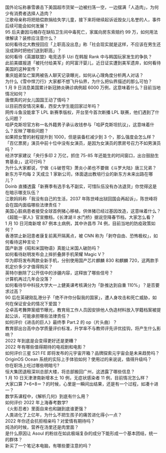 国外论坛称暴雪袭击下美国超市货架一边被扫荡一空，一边摆满「人造肉」，为何少有消费者选择人造肉？  
江歌母亲称将把赔偿款捐给失学儿童，接下来将继续起诉诋毁女儿名誉的人，事件后续可能会如何发展？  
95 后夫妻因马桶存在缺陷卫生间中毒死亡，家属向房东索赔约 99 万，如何用法律解读？装修应注意什么？  
如何看待北大教授回应「上职高没出息」称「社会现实就是这样，不应该在男生还没成熟时把他们送到职高」？  
如何看待《英雄联盟》电竞选手 Uzi 在韩服 Rank 中与韩国玩家发生的争执？  
此前美媒报道「被托付给美军」的阿富汗婴儿，近日证实遭到美军遗弃，如何看待美国的这种宣传？  
重庆姐弟坠亡案两被告人聊天记录曝光，如何从心理角度分析两人对话？  
为什么《雪中悍刀行》大家都不想飞升仙界，为什么把仙界描述的那么可怕？  
1 月 9 日消息美国累计新冠肺炎确诊病例超 6000 万例，这意味着什么？目前当地情况如何？  
唐僧真的对女儿国国王动了情吗？  
以目前西安情况来看，西安大学生能回家过年吗？  
网传斗鱼没能拿下 LPL 新赛季版权，开台至今首次断播 LPL 联赛，他们遇到了什么问题？  
哈萨克斯坦官方称一名外籍男子承认收钱参与「哈萨克斯坦抗议」，这意味着什么？反映了哪些问题？  
如果把女警的射程提升到 1000，但是装备栏减少到 3 个，那么强度会怎么样？  
「百亿票房」演员中前十位中没有女演员，是因为女演员的票房号召力不如男演员吗？  
经济学家建议「央行多印 2 万亿，抓住 75-85 年还能生的时间窗口，出台鼓励生育基金」，这可行吗？  
为什么大家都说，宁做《斗破苍穹》萧炎小弟也不要做《斗罗大陆》唐三兄弟？  
新东方平均每 2 天成立 1 家新公司，体面退出教培行业的新东方未来出路在哪儿？  
Doinb 直播透露「新赛季有选手名不副实，可惜队伍没有办法退货」你觉得这是在暗示哪支队伍？  
江歌妈妈称「我没有自己的生活，2037 年陈世峰出狱回国会再起诉」，陈世峰将会在国内面临哪些法律责任？  
美国心脏病患者接受全球首例猪心移植，供体猪已经过基因改造，这意味着什么？  
《超能一家人》官宣撤档，《长津湖 II 水门桥》据说空降春节档，大家怎么看？  
1 月 10 日河南新增 87 例本土病例，其中许昌市 74 例，目前当地的防疫政策如何？  
香港禁止新冠患者康复前离开隔离点，被 CNN 称为「剥夺自由、恐怖极权」，如何看待这种言论？  
国产新游《昭和米国物语》真能让米国人破防吗？  
如何看待赵明发布会上摔折叠屏手机荣耀 Magic V？  
华为即将发布两款全新手机，分别使用国产芯片麒麟 830 和麒麟 720，这两款手机定价多少才值得购买？  
英特尔删除了公开信中的涉疆内容，这释放了哪些信号？  
计算机再过几年会没落？  
如何看待华中科技大学大一上健美课考核满分为「卧推达到自重 110%」？是否要求过高？  
90 后在英硬刚乱港分子「绝不许你分裂我的国家」，遭人身攻击和死亡威胁，如何在保证安全的情况下爱国？  
仝卓高考舞弊案细节曝光，教育局工作人员因安排他人伪造材料放入学籍档案被提起公诉，可能承担哪些法律责任？  
如何评价《进击的巨人》最终季 Part.2 的 op（片头曲）？  
教育部出台高中办学质量评价标准，升学率不与教师评先评优挂钩，将产生什么影响？  
2022 年到底是会变得更好还是更糟？  
2022 年有哪些值得期待的电视剧和电影？  
如何评价三星 S21 FE 即将发布的元宇宙开箱？品牌探索元宇宙会是未来趋势吗？  
OriginOS Ocean 系统的实际上手体验如何？使用过的来说说，值得升级吗？  
你在职场上吃过哪些明暗亏?  
恒大集团退租深圳总部大楼，将总部搬回广州，这透露了哪些信息？  
1 月 10 日天津津南新增本土 10 例，无症状感染者 11 例，目前情况怎么样？  
大家口算 7+6+8＝？的时候，心里是一瞬间出结果，还是有一个过程，如凑十进一？  
数学系课程中，《解析几何》到底有什么用？  
如何评价 2022 年上海春考数学?  
《火影忍者》里面自来也和鼬到底谁更强？  
人类进化了上亿年，为什么不把生孩子的痛苦进化得小一点？  
2022 年你还会抗拒相亲吗？对爱情有期待吗？  
炖汤的时候，营养在汤里还是肉里面？  
是什么原因让 Asoul 的粉丝在如此极端复杂的成分下能形成一个基本团结，统一的群体？  
新买了一个笔记本电脑，有哪些要注意的吗？  
